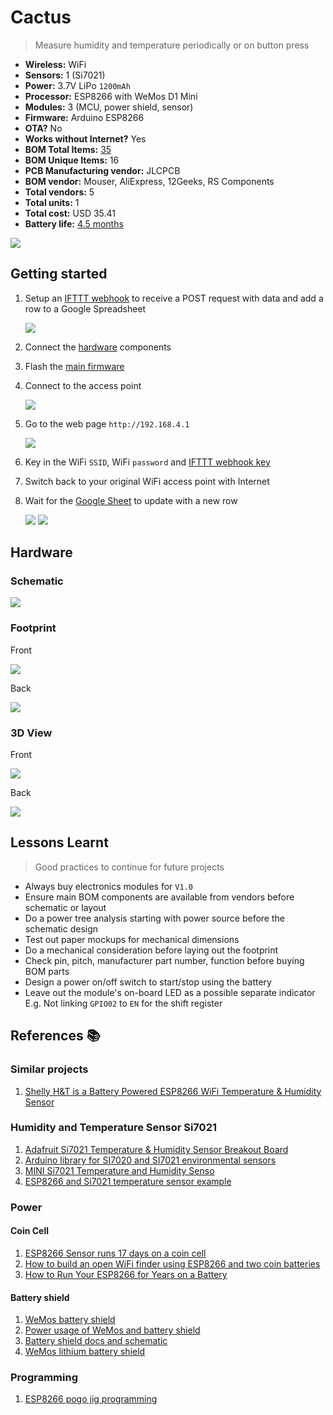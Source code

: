 # Cactus

> Measure humidity and temperature periodically or on button press

- **Wireless:**	WiFi
- **Sensors:**	1 (Si7021)
- **Power:**	3.7V LiPo `1200mAh`
- **Processor:**	ESP8266 with WeMos D1 Mini
- **Modules:** 3 (MCU, power shield, sensor)
- **Firmware:**	Arduino ESP8266
- **OTA?**	No
- **Works without Internet?**	Yes
- **BOM Total Items:**	[35](bill_of_materials.csv)
- **BOM Unique Items:** 16
- **PCB Manufacturing vendor:**	JLCPCB
- **BOM vendor:** Mouser, AliExpress, 12Geeks, RS Components
- **Total vendors:** 5
- **Total units:** 1
- **Total cost:** USD 35.41
- **Battery life:** [4.5 months](battery.md)

![](hardware/images/prototype.jpg)

## Getting started

1. Setup an [IFTTT webhook](https://ifttt.com/services/maker_webhooks) to receive a POST request with data and add a row to a Google Spreadsheet

    ![](firmware/ifttt.png)
1. Connect the [hardware](hardware) components
1. Flash the [main firmware](firmware/main.ino)
1. Connect to the access point

    ![](firmware/access_point.png)
1. Go to the web page `http://192.168.4.1`

    ![](firmware/webpage.png)
1. Key in the WiFi `SSID`, WiFi `password` and [IFTTT webhook key](https://ifttt.com/services/maker_webhooks/settings)
1. Switch back to your original WiFi access point with Internet
1. Wait for the [Google Sheet](https://docs.google.com/spreadsheets/d/1qedLXiCeU6vCwEvv3JqwrVWjrriB8L3DA9Xp-g01Jk0/edit?usp=sharing) to update with a new row

    ![](firmware/google-sheet.png)
    ![](firmware/console.png)

## Hardware

### Schematic

![](hardware/images/schematic.png)

### Footprint

Front

![](hardware/images/footprint-front.png)

Back

![](hardware/images/footprint-back.png)

### 3D View

Front

![](hardware/images/3dview-front.png)

Back

![](hardware/images/3dview-back.png)

## Lessons Learnt

> Good practices to continue for future projects

- Always buy electronics modules for `V1.0`
- Ensure main BOM components are available from vendors before schematic or layout
- Do a power tree analysis starting with power source before the schematic design
- Test out paper mockups for mechanical dimensions
- Do a mechanical consideration before laying out the footprint
- Check pin, pitch, manufacturer part number, function before buying BOM parts
- Design a power on/off switch to start/stop using the battery
- Leave out the module's on-board LED as a possible separate indicator E.g. Not linking `GPIO02` to `EN` for the shift register

## References 📚

### Similar projects

1. [Shelly H&T is a Battery Powered ESP8266 WiFi Temperature & Humidity Sensor](https://www.cnx-software.com/2018/10/30/shelly-ht-battery-powered-esp8266-wifi-temperature-humidity-sensor/)

### Humidity and Temperature Sensor Si7021

1. [Adafruit Si7021 Temperature & Humidity Sensor Breakout Board](https://www.adafruit.com/product/3251)
1. [Arduino library for SI7020 and SI7021 environmental sensors](https://github.com/LowPowerLab/SI7021)
1. [MINI Si7021 Temperature and Humidity Senso](http://www.instructables.com/id/MINI-Si7021-Temperature-and-Humidity-Sensor/)
1. [ESP8266 and Si7021 temperature sensor example](https://www.esp8266learning.com/esp8266-si7021-temperature-sensor-example.php)

### Power

#### Coin Cell

1. [ESP8266 Sensor runs 17 days on a coin cell](https://www.youtube.com/watch?v=IYuYTfO6iOs)
1. [How to build an open WiFi finder using ESP8266 and two coin batteries](https://medium.com/@kstevica/how-to-build-an-open-wifi-finder-using-esp8266-and-two-coin-batteries-9c31eb6f9859)
1. [How to Run Your ESP8266 for Years on a Battery](https://openhomeautomation.net/esp8266-battery/)

#### Battery shield

1. [WeMos battery shield](https://arduinodiy.wordpress.com/2017/01/02/reviewing-the-wemos-battery-shield/)
1. [Power usage of WeMos and battery shield](http://harald.studiokubota.com/wordpress/index.php/2016/08/20/power-usage-of-wemos-d1-mini-ws2812b-rgb-shield/)
1. [Battery shield docs and schematic](https://wiki.wemos.cc/products:d1_mini_shields:battery_shield)
1. [WeMos lithium battery shield](https://www.youtube.com/watch?v=z6Vgy1cY0XU)

### Programming

1. [ESP8266 pogo jig programming](https://hackaday.io/project/20046-esp8266-pogo-jig-programming-board)
